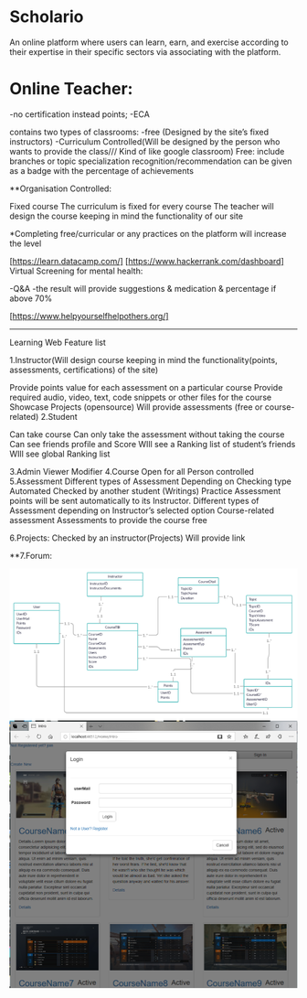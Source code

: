 # Scholario
An online platform where users can learn, earn, and exercise according to their expertise in their specific sectors via associating with the platform.

# Online Teacher:

-no certification instead points;
-ECA

contains two types of classrooms:
-free (Designed by the site’s fixed  instructors)
-Curriculum Controlled(Will be designed by the person who wants to provide the class/// Kind of like google classroom)
Free:
include branches or topic specialization
recognition/recommendation can be given as a badge with the percentage of achievements

**Organisation Controlled:

Fixed course 
The curriculum is fixed for every course
 The teacher will design the course keeping in mind the functionality of our site


*Completing free/curricular or any practices on the platform will increase the level

[https://learn.datacamp.com/]
[https://www.hackerrank.com/dashboard]
Virtual Screening for mental health:

-Q&A 
-the result will provide suggestions & medication & percentage if above 70%

[https://www.helpyourselfhelpothers.org/]


----------------------------------------------------------------------------------------------------------------------------
   Learning Web Feature list


1.Instructor(Will design course keeping in mind the functionality(points, assessments, certifications) of the site)

Provide points value for each assessment on a particular course
Provide required audio, video, text, code snippets or other files for the course
Showcase Projects (opensource)
Will provide assessments (free or course-related)
2.Student

Can take course
Can only take the assessment without taking the course
Can see friends profile and Score 
WIll see a Ranking list of student’s friends 
WIll see  global Ranking list 

3.Admin
Viewer
Modifier
4.Course
Open for all
Person controlled
5.Assessment
Different types of Assessment Depending on Checking type 
Automated
Checked by another student (Writings)
Practice Assessment points will be sent automatically to its Instructor.
Different types of Assessment depending on Instructor’s selected option
Course-related assessment
Assessments to provide the course free


6.Projects:
Checked by an instructor(Projects)
Will provide link


**7.Forum:

![](ORM.PNG)
![](Intro.PNG)
